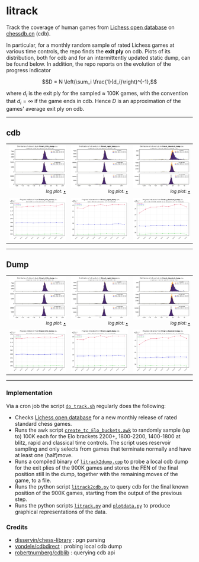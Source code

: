 # litrack

Track the coverage of human games from 
[Lichess open database](https://database.lichess.org) 
on [chessdb.cn](https://chessdb.cn/queryc_en/) (cdb). 

In particular, for a monthly random sample of rated Lichess games at various
time controls, the repo finds the **exit ply** on cdb. Plots of its
distribution, both for cdb and for an intermittently updated static dump,
can be found below. In addition, the repo reports on the evolution of the
progress indicator
```math
D = N \left(\sum_i \frac{1}{d_i}\right)^{-1},
```
where $d_i$ is the exit ply for the sampled $\approx$ 100K games,
with the convention that $d_i = \infty$ if the game ends in cdb.
Hence $D$ is an approximation of the games' average exit ply on cdb.

---

## cdb

<table>
  <tr>
    <td align="center">
      <img src="images/litrack_blitz_cdb.png?raw=true" width="100%">
      <div align="right">
        <sup><i>log plot: <a href="images/litrack_blitz_cdb_log.png?raw=true">&bull;</a></i></sup>
      </div>
    </td>
    <td align="center">
      <img src="images/litrack_rapid_cdb.png?raw=true" width="100%">
      <div align="right">
        <sup><i>log plot: <a href="images/litrack_rapid_cdb_log.png?raw=true">&bull;</a></i></sup>
      </div>
    </td>
    <td align="center">
      <img src="images/litrack_classical_cdb.png?raw=true" width="100%">
      <div align="right">
        <sup><i>log plot: <a href="images/litrack_classical_cdb_log.png?raw=true">&bull;</a></i></sup>
      </div>
    </td>
  </tr>

  <tr>
    <td align="center"><img src="images/litrack_blitz_cdbtime.png?raw=true" width="100%"></td>
    <td align="center"><img src="images/litrack_rapid_cdbtime.png?raw=true" width="100%"></td>
    <td align="center"><img src="images/litrack_classical_cdbtime.png?raw=true" width="100%"></td>
  </tr>
</table>

---

## Dump

<table>
  <tr>
    <td align="center">
      <img src="images/litrack_blitz_dump.png?raw=true" width="100%">
      <div align="right">
        <sup><i>log plot: <a href="images/litrack_blitz_dump_log.png?raw=true">&bull;</a></i></sup>
      </div>
    </td>
    <td align="center">
      <img src="images/litrack_rapid_dump.png?raw=true" width="100%">
      <div align="right">
        <sup><i>log plot: <a href="images/litrack_rapid_dump_log.png?raw=true">&bull;</a></i></sup>
      </div>
    </td>
    <td align="center">
      <img src="images/litrack_classical_dump.png?raw=true" width="100%">
      <div align="right">
        <sup><i>log plot: <a href="images/litrack_classical_dump_log.png?raw=true">&bull;</a></i></sup>
      </div>
    </td>
  </tr>

  <tr>
    <td align="center"><img src="images/litrack_blitz_dumptime.png?raw=true" width="100%"></td>
    <td align="center"><img src="images/litrack_rapid_dumptime.png?raw=true" width="100%"></td>
    <td align="center"><img src="images/litrack_classical_dumptime.png?raw=true" width="100%"></td>
  </tr>
</table>

---

### Implementation

Via a cron job the script [`do_track.sh`](do_track.sh) regularly does the
following:

* Checks [Lichess open database](https://database.lichess.org) for a new monthly
  release of rated standard chess games.
* Runs the awk script [`create_tc_Elo_buckets.awk`](create_tc_Elo_buckets.awk)
  to randomly sample (up to) 100K each for the Elo brackets 2200+, 1800-2200, 
  1400-1800 at blitz, rapid and classical time controls. The script uses 
  reservoir sampling and only selects from games that terminate normally and 
  have at least one (half)move.
* Runs a compiled binary of [`litrack2dump.cpp`](litrack2dump.cpp) to 
  probe a local cdb dump for the exit plies of the 900K games and stores the
  FEN of the final position still in the dump, together with the remaining
  moves of the game, to a file.
* Runs the python script [`litrack2cdb.py`](litrack2cdb.py) to
  query cdb for the final known position of the 900K games, starting from
  the output of the previous step.
* Runs the python scripts [`litrack.py`](litrack.py) and
  [`plotdata.py`](plotdata.py) to produce graphical representations of the
  data.

### Credits

* [disservin/chess-library](https://github.com/Disservin/chess-library) : pgn parsing
* [vondele/cdbdirect](https://github.com/vondele/cdbdirect) : probing local cdb dump
* [robertnurnberg/cdblib](https://github.com/robertnurnberg/cdblib) : querying cdb api
